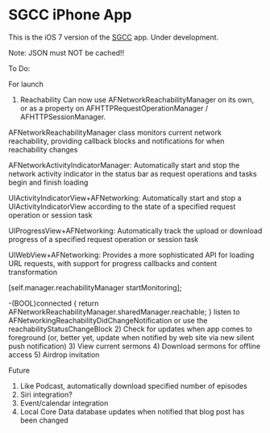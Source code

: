 # SGCC iPhone App

This is the iOS 7 version of the [SGCC](https://itunes.apple.com/us/app/sgcc/id449459787?mt=8) app. Under development.

Note: JSON must NOT be cached!!

To Do:

For launch
1) Reachability
Can now use AFNetworkReachabilityManager on its own, or as a property on AFHTTPRequestOperationManager / AFHTTPSessionManager.

AFNetworkReachabilityManager class monitors current network reachability, 
providing callback blocks and notifications for when reachability changes

AFNetworkActivityIndicatorManager: Automatically start and stop the network 
activity indicator in the status bar as request operations and tasks begin and 
finish loading

UIActivityIndicatorView+AFNetworking: Automatically start and stop a
UIActivityIndicatorView according to the state of a specified request
operation or session task

UIProgressView+AFNetworking: Automatically track the upload or download progress 
of a specified request operation or session task

UIWebView+AFNetworking: Provides a more sophisticated API for loading URL 
requests, with support for progress callbacks and content transformation

[self.manager.reachabilityManager startMonitoring]; 

-(BOOL)connected {
    return AFNetworkReachabilityManager.sharedManager.reachable;
}
listen to AFNetworkingReachabilityDidChangeNotification or use the reachabilityStatusChangeBlock
2) Check for updates when app comes to foreground (or, better yet, update when
notified by web site via new silent push notification)
3) View current sermons
4) Download sermons for offline access
5) Airdrop invitation

Future
1) Like Podcast, automatically download specified number of episodes
2) Siri integration?
3) Event/calendar integration
4) Local Core Data database updates when notified that blog post has been
changed